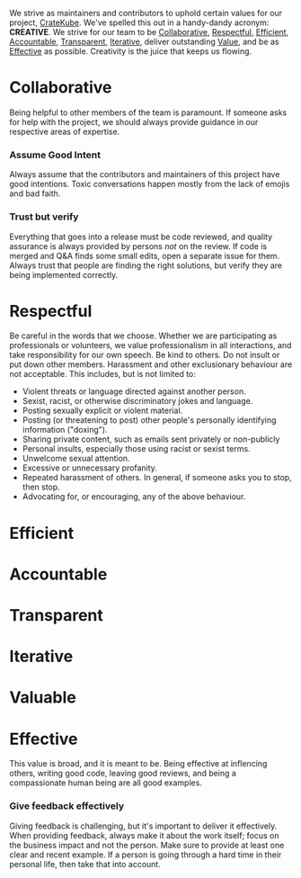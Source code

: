 We strive as maintainers and contributors to uphold certain values for our project, [CrateKube](https://github.com/cratekube/cratekube). We've spelled this out in a handy-dandy acronym: **CREATIVE**.  We strive for our team to be [Collaborative](#Collaborative), [Respectful](#Respectful), [Efficient](#Efficient), [Accountable](#Accountable), [Transparent](#Transparent), [Iterative](#Iterative), deliver outstanding [Value](#Value), and be as [Effective](#Effective) as possible.  Creativity is the juice that keeps us flowing.

# Collaborative
Being helpful to other members of the team is paramount.  If someone asks for help with the project, we should always provide guidance in our respective areas of expertise.  

### Assume Good Intent
Always assume that the contributors and maintainers of this project have good intentions.  Toxic conversations happen mostly from the lack of emojis and bad faith.

### Trust but verify
Everything that goes into a release must be code reviewed, and quality assurance is always provided by persons _not_ on the review.  If code is merged and Q&A finds some small edits, open a separate issue for them.  Always trust that people are finding the right solutions, but verify they are being implemented correctly.

# Respectful
Be careful in the words that we choose. Whether we are participating as professionals or volunteers, we value professionalism in all interactions, and take responsibility for our own speech. Be kind to others. Do not insult or put down other members. Harassment and other exclusionary behaviour are not acceptable. This includes, but is not limited to:

- Violent threats or language directed against another person.
- Sexist, racist, or otherwise discriminatory jokes and language.
- Posting sexually explicit or violent material.
- Posting (or threatening to post) other people's personally identifying information ("doxing").
- Sharing private content, such as emails sent privately or non-publicly
- Personal insults, especially those using racist or sexist terms.
- Unwelcome sexual attention.
- Excessive or unnecessary profanity.
- Repeated harassment of others. In general, if someone asks you to stop, then stop.
- Advocating for, or encouraging, any of the above behaviour.

# Efficient

# Accountable

# Transparent

# Iterative

# Valuable

# Effective
This value is broad, and it is meant to be.  Being effective at inflencing others, writing good code, leaving good reviews, and being a compassionate human being are all good examples.

### Give feedback effectively
Giving feedback is challenging, but it's important to deliver it effectively. When providing feedback, always make it about the work itself; focus on the business impact and not the person. Make sure to provide at least one clear and recent example. If a person is going through a hard time in their personal life, then take that into account. 
